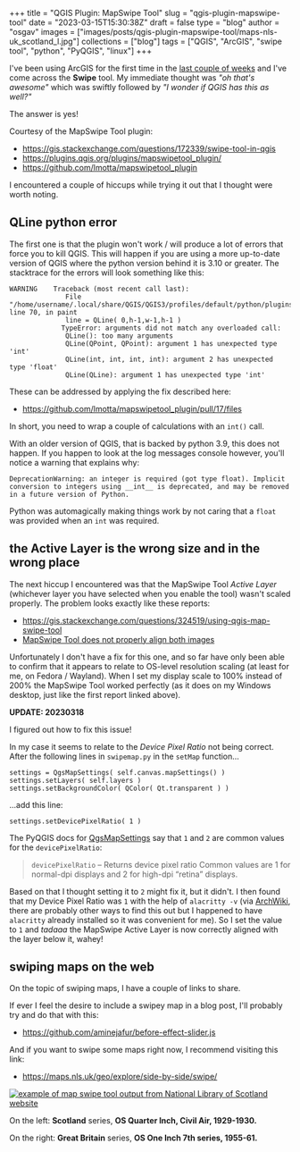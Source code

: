 
+++
title = "QGIS Plugin: MapSwipe Tool"
slug = "qgis-plugin-mapswipe-tool"
date = "2023-03-15T15:30:38Z"
draft = false
type = "blog"
author = "osgav"
images = ["images/posts/qgis-plugin-mapswipe-tool/maps-nls-uk_scotland_l.jpg"]
collections = ["blog"]
tags = ["QGIS", "ArcGIS", "swipe tool", "python", "PyQGIS", "linux"]
+++

I've been using ArcGIS for the first time in the [last couple of weeks](/blog/weeknotes-2023-09.html) and I've come across the **Swipe** tool. My immediate thought was *"oh that's awesome"* which was swiftly followed by *"I wonder if QGIS has this as well?"*

<!--more-->

The answer is yes! 

Courtesy of the MapSwipe Tool plugin:

- https://gis.stackexchange.com/questions/172339/swipe-tool-in-qgis
- https://plugins.qgis.org/plugins/mapswipetool_plugin/
- https://github.com/lmotta/mapswipetool_plugin

I encountered a couple of hiccups while trying it out that I thought were worth noting. 

## QLine python error

The first one is that the plugin won't work / will produce a lot of errors that force you to kill QGIS. This will happen if you are using a more up-to-date version of QGIS where the python version behind it is 3.10 or greater. The stacktrace for the errors will look something like this:

```
WARNING    Traceback (most recent call last):  
              File "/home/username/.local/share/QGIS/QGIS3/profiles/default/python/plugins/mapswipetool_plugin/swipemap.py", line 70, in paint  
              line = QLine( 0,h-1,w-1,h-1 )  
             TypeError: arguments did not match any overloaded call:  
              QLine(): too many arguments  
              QLine(QPoint, QPoint): argument 1 has unexpected type 'int'  
              QLine(int, int, int, int): argument 2 has unexpected type 'float'  
              QLine(QLine): argument 1 has unexpected type 'int'
```

These can be addressed by applying the fix described here:

- https://github.com/lmotta/mapswipetool_plugin/pull/17/files

In short, you need to wrap a couple of calculations with an `int()` call. 

With an older version of QGIS, that is backed by python 3.9, this does not happen. If you happen to look at the log messages console however, you'll notice a warning that explains why:

```
DeprecationWarning: an integer is required (got type float). Implicit conversion to integers using __int__ is deprecated, and may be removed in a future version of Python.
```

Python was automagically making things work by not caring that a `float` was provided when an `int` was required.

## the Active Layer is the wrong size and in the wrong place

The next hiccup I encountered was that the MapSwipe Tool *Active Layer* (whichever layer you have selected when you enable the tool) wasn't scaled properly. The problem looks exactly like these reports:

- https://gis.stackexchange.com/questions/324519/using-qgis-map-swipe-tool
- [MapSwipe Tool does not properly align both images](https://github.com/lmotta/mapswipetool_plugin/issues/11)

Unfortunately I don't have a fix for this one, and so far have only been able to confirm that it appears to relate to OS-level resolution scaling (at least for me, on Fedora / Wayland). When I set my display scale to 100% instead of 200% the MapSwipe Tool worked perfectly (as it does on my Windows desktop, just like the first report linked above). 

**UPDATE: 20230318**

I figured out how to fix this issue!

In my case it seems to relate to the *Device Pixel Ratio* not being correct. After the following lines in `swipemap.py` in the `setMap` function...

```
settings = QgsMapSettings( self.canvas.mapSettings() )
settings.setLayers( self.layers )
settings.setBackgroundColor( QColor( Qt.transparent ) )
```

...add this line:

```
settings.setDevicePixelRatio( 1 )
```

The PyQGIS docs for [QgsMapSettings](https://qgis.org/pyqgis/3.4/core/QgsMapSettings.html#qgis.core.QgsMapSettings) say that `1` and `2` are common values for the `devicePixelRatio`:

> `devicePixelRatio` – Returns device pixel ratio Common values are 1 for normal-dpi displays and 2 for high-dpi “retina” displays.

Based on that I thought setting it to `2` might fix it, but it didn't. I then found that my Device Pixel Ratio was `1` with the help of `alacritty -v` (via [ArchWiki](https://wiki.archlinux.org/title/Alacritty), there are probably other ways to find this out but I happened to have `alacritty` already installed so it was convenient for me). So I set the value to `1` and *tadaaa* the MapSwipe Active Layer is now correctly aligned with the layer below it, wahey!

## swiping maps on the web

On the topic of swiping maps, I have a couple of links to share.

If ever I feel the desire to include a swipey map in a blog post, I'll probably try and do that with this:

- https://github.com/aminejafur/before-effect-slider.js

And if you want to swipe some maps right now, I recommend visiting this link:

- https://maps.nls.uk/geo/explore/side-by-side/swipe/


[![example of map swipe tool output from National Library of Scotland website](/images/posts/qgis-plugin-mapswipe-tool/maps-nls-uk_scotland_s.jpg)](/images/posts/qgis-plugin-mapswipe-tool/maps-nls-uk_scotland_l.jpg)

On the left: **Scotland** series, **OS Quarter Inch, Civil Air, 1929-1930.**

On the right: **Great Britain** series, **OS One Inch 7th series, 1955-61.**
